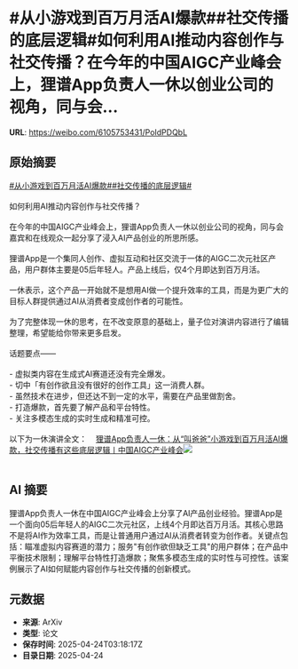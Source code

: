 # #从小游戏到百万月活AI爆款##社交传播的底层逻辑#如何利用AI推动内容创作与社交传播？在今年的中国AIGC产业峰会上，狸谱App负责人一休以创业公司的视角，同与会...

**URL**: https://weibo.com/6105753431/PoIdPDQbL

## 原始摘要

<a href="https://m.weibo.cn/search?containerid=231522type%3D1%26t%3D10%26q%3D%23%E4%BB%8E%E5%B0%8F%E6%B8%B8%E6%88%8F%E5%88%B0%E7%99%BE%E4%B8%87%E6%9C%88%E6%B4%BBAI%E7%88%86%E6%AC%BE%23&amp;extparam=%23%E4%BB%8E%E5%B0%8F%E6%B8%B8%E6%88%8F%E5%88%B0%E7%99%BE%E4%B8%87%E6%9C%88%E6%B4%BBAI%E7%88%86%E6%AC%BE%23" data-hide=""><span class="surl-text">#从小游戏到百万月活AI爆款#</span></a><a href="https://m.weibo.cn/search?containerid=231522type%3D1%26t%3D10%26q%3D%23%E7%A4%BE%E4%BA%A4%E4%BC%A0%E6%92%AD%E7%9A%84%E5%BA%95%E5%B1%82%E9%80%BB%E8%BE%91%23&amp;extparam=%23%E7%A4%BE%E4%BA%A4%E4%BC%A0%E6%92%AD%E7%9A%84%E5%BA%95%E5%B1%82%E9%80%BB%E8%BE%91%23" data-hide=""><span class="surl-text">#社交传播的底层逻辑#</span></a><br><br>如何利用AI推动内容创作与社交传播？<br><br>在今年的中国AIGC产业峰会上，狸谱App负责人一休以创业公司的视角，同与会嘉宾和在线观众一起分享了浸入AI产品创业的所思所感。<br><br>狸谱App是一个集同人创作、虚拟互动和社区交流于一体的AIGC二次元社区产品，用户群体主要是05后年轻人。产品上线后，仅4个月即达到百万月活。<br><br>一休表示，这个产品一开始就不是想用AI做一个提升效率的工具，而是为更广大的目标人群提供通过AI从消费者变成创作者的可能性。<br><br>为了完整体现一休的思考，在不改变原意的基础上，量子位对演讲内容进行了编辑整理，希望能给你带来更多启发。<br><br>话题要点——<br><br>- 虚拟类内容在生成式AI赛道还没有完全爆发。<br>- 切中「有创作欲且没有很好的创作工具」这一消费人群。<br>- 虽然技术在进步，但还达不到一定的水平，需要在产品里做割舍。<br>- 打造爆款，首先要了解产品和平台特性。<br>- 关注多模态生成的实时生成和精准可控。<br>  <br>以下为一休演讲全文：<a href="https://weibo.cn/sinaurl?u=https%3A%2F%2Fmp.weixin.qq.com%2Fs%2FG9bcYvI5Mg73gSRhf62Gfg" data-hide=""><span class="url-icon"><img style="width: 1rem;height: 1rem" src="https://h5.sinaimg.cn/upload/2015/09/25/3/timeline_card_small_web_default.png" referrerpolicy="no-referrer"></span><span class="surl-text">狸谱App负责人一休：从“叫爸爸”小游戏到百万月活AI爆款，社交传播有这些底层逻辑丨中国AIGC产业峰会</span></a><img style="" src="https://tvax1.sinaimg.cn/large/006Fd7o3gy1i0rofrmofcj30u00k0dt4.jpg" referrerpolicy="no-referrer"><br><br>

## AI 摘要

狸谱App负责人一休在中国AIGC产业峰会上分享了AI产品创业经验。狸谱App是一个面向05后年轻人的AIGC二次元社区，上线4个月即达百万月活。其核心思路不是将AI作为效率工具，而是让普通用户通过AI从消费者转变为创作者。关键点包括：瞄准虚拟内容赛道的潜力；服务"有创作欲但缺乏工具"的用户群体；在产品中平衡技术限制；理解平台特性打造爆款；聚焦多模态生成的实时性与可控性。该案例展示了AI如何赋能内容创作与社交传播的创新模式。

## 元数据

- **来源**: ArXiv
- **类型**: 论文
- **保存时间**: 2025-04-24T03:18:17Z
- **目录日期**: 2025-04-24
